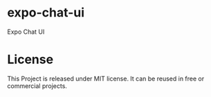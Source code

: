 # expo-chat-ui
Expo Chat UI
# License
This Project is released under MIT license. It can be reused in free or commercial projects.
